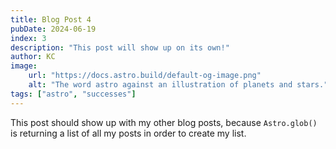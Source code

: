 ```yaml
---
title: Blog Post 4
pubDate: 2024-06-19
index: 3
description: "This post will show up on its own!"
author: KC
image:
    url: "https://docs.astro.build/default-og-image.png"
    alt: "The word astro against an illustration of planets and stars."
tags: ["astro", "successes"]
---
```

This post should show up with my other blog posts, because `Astro.glob()` is returning a list of all my posts in order to create my list. 
